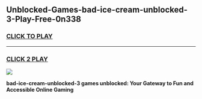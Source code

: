 
## Unblocked-Games-bad-ice-cream-unblocked-3-Play-Free-0n338
<h3>
<a href="https://premium76.site?title=bad-ice-cream-unblocked-3&ref=12A">CLICK TO PLAY</a></h3>
<hr>

<h3>
<a href="https://premium76.site?title=bad-ice-cream-unblocked-3&ref=12A">CLICK 2 PLAY</a>
  
</h3>

<a href="https://premium76.site?title=bad-ice-cream-unblocked-3&ref=12A"><img src="https://clearcache.store/games.png"></a>


**bad-ice-cream-unblocked-3 games unblocked: Your Gateway to Fun and Accessible Online Gaming**
